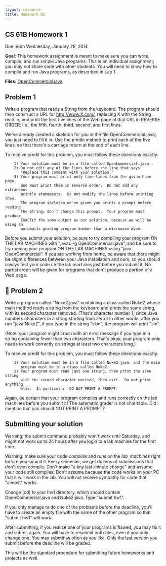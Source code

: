 ```yaml
---
layout: resource
title: Homework 01
---
```

CS 61B  Homework 1
-------------
Due noon Wednesday, January 29, 2014

**Goal**: This homework assignment is meant to make sure you can write, compile, and run
simple Java programs.  This is an individual assignment; you may not share
code with other students.  You will need to know how to compile and run Java
programs, as described in Lab 1.

**Files**: <a href="OpenCommercial.java">OpenCommercial.java</a>

Problem 1
---------
Write a program that reads a String from the keyboard.  The program should then
construct a URL for http://www.X.com/, replacing X with the String read in, and
print the first five lines of the Web page at that URL in REVERSE ORDER; i.e.,
the fifth, fourth, third, second, and first lines.

We've already created a skeleton for you in the file OpenCommercial.java; you
just need to fill it in.  Use the println method to print each of the five
lines, so that there's a carriage return at the end of each line.

To receive credit for this problem, you must follow these directions exactly:

        1) Your solution must be in a file called OpenCommercial.java .
        2) Do not edit any of the lines before the line that says 
           "Replace this comment with your solution."
        3) Your program must print only five lines from the given home page,
           and must print them in reverse order.  Do not add any extraneous
           println statements.  Do not modify the lines before printing them.
           The program skeleton we've given you prints a prompt before reading
           the String; don't change this prompt.  Your program must produce
           EXACTLY the same output as our solution, because we will be using an
           automatic grading program dumber than a microwave oven.

Before you submit your solution, be sure to try compiling your program ON THE
LAB MACHINES with "javac -g OpenCommercial.java", and be sure to try running
your program ON THE LAB MACHINES using "java OpenCommercial".  If you are
working from home, be aware that there might be slight differences between your
Java installation and ours, so you should always test your code on the lab
machines just before you submit it.  No partial credit will be given for
programs that don't produce a portion of a Web page.


Problem 2
---------
Write a program called "Nuke2.java" containing a class called Nuke2 whose main
method reads a string from the keyboard and prints the same string, with its
second character removed.  (That's character number 1, since Java numbers
characters in a string starting from zero.)  In other words, after you run
"java Nuke2", if you type in the string "skin", the program will print "sin".

(Note:  your program might crash with an error message if you type in a string
containing fewer than two characters.  That's okay; your program only needs to
work correctly on strings at least two characters long.)

To receive credit for this problem, you must follow these directions exactly:

        1) Your solution must be in a file called Nuke2.java, and the main
           program must be in a class called Nuke2.
        2) Your program must read just one string, then print the same string
           with the second character omitted, then exit.  Do not print anything
           else.  In particular, DO NOT PRINT A PROMPT.

Again, be certain that your program compiles and runs correctly on the lab
machines before you submit it!  The automatic grader is not charitable.
Did I mention that you should NOT PRINT A PROMPT?

Submitting your solution
------------------------
Warning:  the submit command probably won't work until Saturday, and might not
work up to 24 hours after you login to a lab machine for the first time.

Warning:  make sure your code _compiles_ and _runs_ on the _lab_machines_ right
before you submit it.  Every semester, we get dozens of submissions that don't
even compile.  Don't make "a tiny last-minute change" and assume your code
still compiles.  Don't assume because the code works on your PC that it will
work in the lab.  You will not receive sympathy for code that "almost" works.

Change (cd) to your hw1 directory, which should contain OpenCommercial.java and
Nuke2.java.  Type "submit hw1".

If you only manage to do one of the problems before the deadline, you'll have
to create an empty file with the name of the other program so that "submit hw1"
will work.

After submitting, if you realize one of your programs is flawed, you may fix
it and submit again.  You will have to resubmit both files, even if you only
change one.  You may submit as often as you like.  Only the last version you
submit before the deadline will be graded.

This will be the standard procedure for submitting future homeworks and
projects as well.
